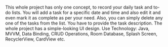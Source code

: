 This whole project has only one concept, to record your daily task and to-do lists. You will add a task for a specific date and time and also edit it and even mark it as complete as per your need. Also, you can simply delete any one of the tasks from the list. You have to provide the task description. The whole project has a simple-looking UI design.
Use Technology: Java, MVVM, Data Binding, CRUD Operations, Room Database, Splash Screen, RecyclerView, CardView etc.
